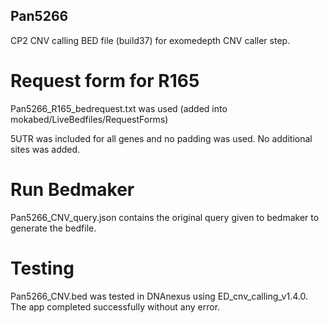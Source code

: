 ## Pan5266

CP2 CNV calling BED file (build37) for exomedepth CNV caller step.

# Request form for R165
Pan5266_R165_bedrequest.txt was used  (added into mokabed/LiveBedfiles/RequestForms)

5UTR was included for all genes and no padding was used. No additional sites was added.

# Run Bedmaker
Pan5266_CNV_query.json contains the original query given to bedmaker to generate the bedfile.
# Testing
Pan5266_CNV.bed was tested in DNAnexus using ED_cnv_calling_v1.4.0. The app completed successfully without any error.

